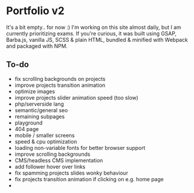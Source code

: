 # Portfolio v2

It's a bit empty.. for now :)
I'm working on this site almost daily, but I am currently prioritizing exams.
If you're curious, it was built using GSAP, Barba.js, vanilla JS, SCSS & plain HTML, bundled & minified with Webpack and packaged with NPM.

## To-do
- fix scrolling backgrounds on projects
- improve projects transition animation
- optimize images
- improve projects slider animation speed (too slow)
- php/serverside lang
- semantic/general seo
- remaining subpages
- playground
- 404 page
- mobile / smaller screens
- speed & cpu optimization
- loading non-variable fonts for better browser support
- improve scrolling backgrounds
- CMS/headless CMS implementation
- add follower hover over links
- fix spamming projects slides wonky behaviour
- fix projects transition animation if clicking on e.g. home page
- 
